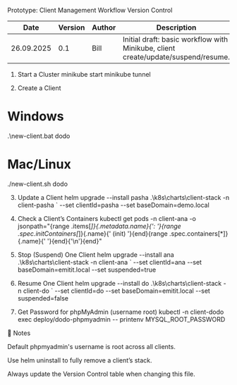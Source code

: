 Prototype: Client Management Workflow
 Version Control

| Date       | Version | Author | Description                                                                       |
| ---------- | ------- | ------ | --------------------------------------------------------------------------------- |
| 26.09.2025 | 0.1     | Bill   | Initial draft: basic workflow with Minikube, client create/update/suspend/resume. |


1. Start a Cluster
minikube start
minikube tunnel

2. Create a Client
# Windows
.\new-client.bat dodo

# Mac/Linux
./new-client.sh dodo

3. Update a Client
helm upgrade --install pasha .\k8s\charts\client-stack -n client-pasha `
  --set clientId=pasha --set baseDomain=demo.local

4. Check a Client’s Containers
kubectl get pods -n client-ana -o jsonpath="{range .items[*]}{.metadata.name}{': '}{range .spec.initContainers[*]}{.name}{' (init) '}{end}{range .spec.containers[*]}{.name}{' '}{end}{'\n'}{end}"

5. Stop (Suspend) One Client
helm upgrade --install ana .\k8s\charts\client-stack -n client-ana `
  --set clientId=ana --set baseDomain=emitit.local --set suspended=true

6. Resume One Client
helm upgrade --install do .\k8s\charts\client-stack -n client-do `
  --set clientId=do --set baseDomain=emitit.local --set suspended=false

7. Get Password for phpMyAdmin (username root)
kubectl -n client-dodo exec deploy/dodo-phpmyadmin -- printenv MYSQL_ROOT_PASSWORD

📝 Notes

Default phpmyadmin's username is root across all clients.

Use helm uninstall to fully remove a client’s stack.

Always update the Version Control table when changing this file.